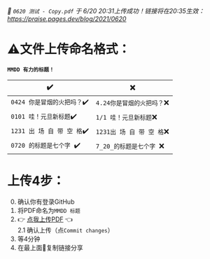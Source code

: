 _📢 `0620 测试 - Copy.pdf` 于 6/20 20:31上传成功！链接将在20:35生效：https://praise.pages.dev/blog/2021/0620_ 

# ⚠️文件上传命名格式：

__`MMDD 有力的标题！`__

| ✔️| ❌ |
| ----------------- | ----------------------- |
|`0424 你是冒烟的火把吗？`✔️|`4.24你是冒烟的火把吗？`❌|
|`0101 哇！元旦新标题`✔️| `1/1 哇！元旦新标题`❌|
|`1231 出 场 自 带 空 格`✔️|`1231出 场 自 带 空 格`❌|
|`0720 的标题是七个字 `✔️| `7_20_的标题是七个字 `❌|

# 上传4步：
 0. 确认你有登录GitHub
 1. 将PDF命名为`MMDD 标题`
 2. 👉 [点我上传PDF](https://github.com/Nathan903/WorshipDrumScores/upload/main/docs/blog/pdf2htmlex) 👈  
  2.1 确认上传（点`Commit changes`）
 3. 等4分钟
 4. 在最上面📢复制链接分享
